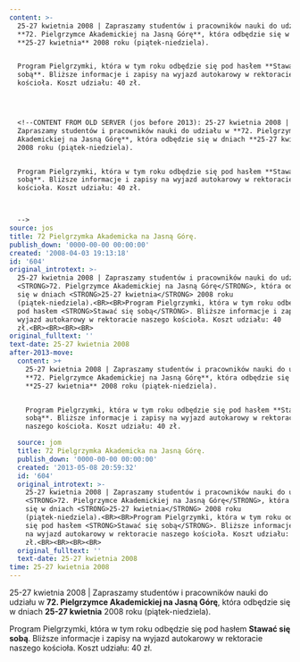 ```yaml
---
content: >-
  25-27 kwietnia 2008 | Zapraszamy studentów i pracowników nauki do udziału w
  **72. Pielgrzymce Akademickiej na Jasną Górę**, która odbędzie się w dniach
  **25-27 kwietnia** 2008 roku (piątek-niedziela).


  Program Pielgrzymki, która w tym roku odbędzie się pod hasłem **Stawać się
  sobą**. Bliższe informacje i zapisy na wyjazd autokarowy w rektoracie naszego
  kościoła. Koszt udziału: 40 zł.




  <!--CONTENT FROM OLD SERVER (jos before 2013): 25-27 kwietnia 2008 |
  Zapraszamy studentów i pracowników nauki do udziału w **72. Pielgrzymce
  Akademickiej na Jasną Górę**, która odbędzie się w dniach **25-27 kwietnia**
  2008 roku (piątek-niedziela).


  Program Pielgrzymki, która w tym roku odbędzie się pod hasłem **Stawać się
  sobą**. Bliższe informacje i zapisy na wyjazd autokarowy w rektoracie naszego
  kościoła. Koszt udziału: 40 zł.



  -->
source: jos
title: 72 Pielgrzymka Akademicka na Jasną Górę.
publish_down: '0000-00-00 00:00:00'
created: '2008-04-03 19:13:18'
id: '604'
original_introtext: >-
  25-27 kwietnia 2008 | Zapraszamy studentów i pracowników nauki do udziału w
  <STRONG>72. Pielgrzymce Akademickiej na Jasną Górę</STRONG>, która odbędzie
  się w dniach <STRONG>25-27 kwietnia</STRONG> 2008 roku
  (piątek-niedziela).<BR><BR>Program Pielgrzymki, która w tym roku odbędzie się
  pod hasłem <STRONG>Stawać się sobą</STRONG>. Bliższe informacje i zapisy na
  wyjazd autokarowy w rektoracie naszego kościoła. Koszt udziału: 40
  zł.<BR><BR><BR><BR>
original_fulltext: ''
text-date: 25-27 kwietnia 2008
after-2013-move:
  content: >+
    25-27 kwietnia 2008 | Zapraszamy studentów i pracowników nauki do udziału w
    **72. Pielgrzymce Akademickiej na Jasną Górę**, która odbędzie się w dniach
    **25-27 kwietnia** 2008 roku (piątek-niedziela).


    Program Pielgrzymki, która w tym roku odbędzie się pod hasłem **Stawać się
    sobą**. Bliższe informacje i zapisy na wyjazd autokarowy w rektoracie
    naszego kościoła. Koszt udziału: 40 zł.

  source: jom
  title: 72 Pielgrzymka Akademicka na Jasną Górę.
  publish_down: '0000-00-00 00:00:00'
  created: '2013-05-08 20:59:32'
  id: '604'
  original_introtext: >-
    25-27 kwietnia 2008 | Zapraszamy studentów i pracowników nauki do udziału w
    <STRONG>72. Pielgrzymce Akademickiej na Jasną Górę</STRONG>, która odbędzie
    się w dniach <STRONG>25-27 kwietnia</STRONG> 2008 roku
    (piątek-niedziela).<BR><BR>Program Pielgrzymki, która w tym roku odbędzie
    się pod hasłem <STRONG>Stawać się sobą</STRONG>. Bliższe informacje i zapisy
    na wyjazd autokarowy w rektoracie naszego kościoła. Koszt udziału: 40
    zł.<BR><BR><BR><BR>
  original_fulltext: ''
  text-date: 25-27 kwietnia 2008
time: 25-27 kwietnia 2008
---
```

25-27 kwietnia 2008 | Zapraszamy studentów i pracowników nauki do udziału w **72. Pielgrzymce Akademickiej na Jasną Górę**, która odbędzie się w dniach **25-27 kwietnia** 2008 roku (piątek-niedziela).

Program Pielgrzymki, która w tym roku odbędzie się pod hasłem **Stawać się sobą**. Bliższe informacje i zapisy na wyjazd autokarowy w rektoracie naszego kościoła. Koszt udziału: 40 zł.



<!--CONTENT FROM OLD SERVER (jos before 2013): 25-27 kwietnia 2008 | Zapraszamy studentów i pracowników nauki do udziału w **72. Pielgrzymce Akademickiej na Jasną Górę**, która odbędzie się w dniach **25-27 kwietnia** 2008 roku (piątek-niedziela).

Program Pielgrzymki, która w tym roku odbędzie się pod hasłem **Stawać się sobą**. Bliższe informacje i zapisy na wyjazd autokarowy w rektoracie naszego kościoła. Koszt udziału: 40 zł.


-->

<!--{{json:{"created_date":"2008-04-03 19:13:18","publish_down":"0000-00-00 00:00:00","id":"604"}}}-->